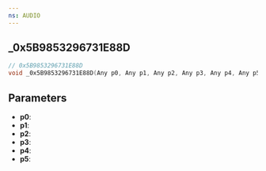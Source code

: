 ```yaml
---
ns: AUDIO
---
```

## _0x5B9853296731E88D

```c
// 0x5B9853296731E88D
void _0x5B9853296731E88D(Any p0, Any p1, Any p2, Any p3, Any p4, Any p5);
```


## Parameters
* **p0**: 
* **p1**: 
* **p2**: 
* **p3**: 
* **p4**: 
* **p5**: 

